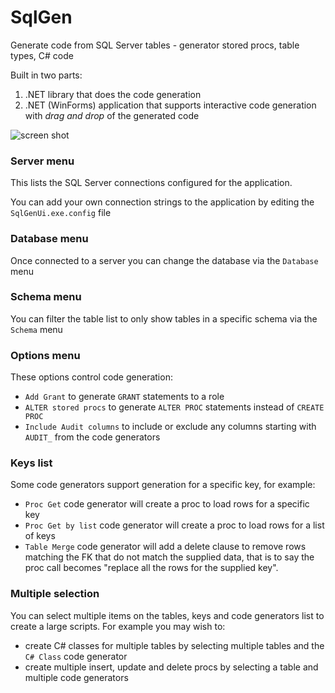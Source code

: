 # SqlGen

Generate code from SQL Server tables - generator stored procs, table types, C# code

Built in two parts:
1. .NET library that does the code generation
2. .NET (WinForms) application that supports interactive code generation with *drag and drop* of the generated code

![screen shot](https://github.com/busterwood/SqlGen/blob/master/screen-shot.png)

### Server menu

This lists the SQL Server connections configured for the application.

You can add your own connection strings to the application by editing the `SqlGenUi.exe.config` file

### Database menu

Once connected to a server you can change the database via the `Database` menu

### Schema menu

You can filter the table list to only show tables in a specific schema via the `Schema` menu

### Options menu

These options control code generation:
* `Add Grant` to generate `GRANT` statements to a role
* `ALTER stored procs` to generate `ALTER PROC` statements instead of `CREATE PROC`
* `Include Audit columns` to include or exclude any columns starting with `AUDIT_` from the code generators

### Keys list

Some code generators support generation for a specific key, for example:

* `Proc Get` code generator will create a proc to load rows for a specific key
* `Proc Get by list` code generator will create a proc to load rows for a list of keys
* `Table Merge` code generator will add a delete clause to remove rows matching the FK that do not match the supplied data, that is to say the proc call becomes "replace all the rows for the supplied key".

### Multiple selection

You can select multiple items on the tables, keys and code generators list to create a large scripts.
For example you may wish to:

* create C# classes for multiple tables by selecting multiple tables and the `C# Class` code generator
* create multiple insert, update and delete procs by selecting a table and multiple code generators
